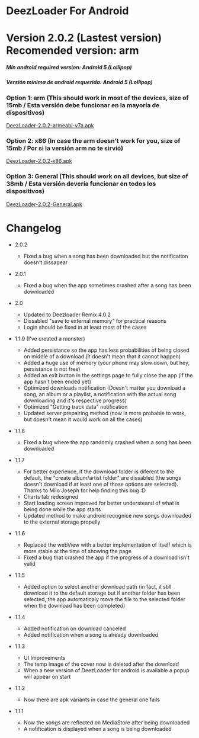# DeezLoader For Android 

# Version 2.0.2 (Lastest version) Recomended version: arm
##### Min android required version: Android 5 (Lollipop)
##### Versión mínima de android requerida: Android 5 (Lollipop)

### Option 1: arm (This should work in most of the devices, size of 15mb / Esta versión debe funcionar en la mayoría de dispositivos)
[DeezLoader-2.0.2-armeabi-v7a.apk](https://gitlab.com/DT3264/DeezLoader-Android/raw/master/Release/DeezLoader-2.0.2-armeabi-v7a-debug.apk)

### Option 2: x86 (In case the arm doesn't work for you, size of 15mb / Por si la versión arm no te sirvió)
[DeezLoader-2.0.2-x86.apk](https://gitlab.com/DT3264/DeezLoader-Android/raw/master/Release/DeezLoader-2.0.2-x86-debug.apk)

### Option 3: General (This should work on all devices, but size of 38mb / Esta versión devería funcionar en todos los dispositivos)
[DeezLoader-2.0.2-General.apk](https://gitlab.com/DT3264/DeezLoader-Android/raw/master/Release/DeezLoader-2.0.2-General-debug.apk)

# Changelog

- 2.0.2
    - Fixed a bug when a song has been downloaded but the notification doesn't  dissapear

- 2.0.1
    - Fixed a bug when the app sometimes crashed after a song has been downloaded

- 2.0
    - Updated to Deezloader Remix 4.0.2
    - Dissabled "save to external memory" for practical reasons
    - Login should be fixed in at least most of the cases

- 1.1.9 (I've created a monster)
    - Added persistance so the app has less probabilities of being closed on middle of a download (it doesn't mean that it cannot happen)
    - Added a huge use of memory (your phone may slow down, but hey, persistance is not free)
    - Added an exit button in the settings page to fully close the app (if the app hasn't been ended yet)
    - Optimized downloads notification (Doesn't matter you download a song, an album or a playlist, a notification with the actual song downloading and it's respective progress)
    - Optimized "Getting track data" notification
    - Updated server prepairing method (now is more probable to work, but doesn't mean it would work on all the cases)
    
- 1.1.8
    - Fixed a bug where the app randomly crashed when a song has been downloaded

- 1.1.7
    - For better experience, if the download folder is diferent to the default, the "create album/artist folder" are dissabled (the songs doesn't download if at least one of those options are selected). Thanks to Milo Joseph for help finding this bug :D
    - Charts tab redesigned
    - Start loading screen improved for better understeand of what is being done while the app starts
    - Updated method to make android recognice new songs downloaded to the external storage propelly

- 1.1.6
    - Replaced the webView with a better implementation of itself which is more stable at the time of showing the page
    - Fixed a bug that crashed the app if the progress of a download isn't valid

- 1.1.5
    - Added option to select another download path (in fact, it still download it to the default storage but if another folder has been selected, the app automaticaly move the file to the selected folder when the download has been completed)

- 1.1.4
    - Added notification on download canceled
    - Added notification when a song is already downloaded

- 1.1.3
    - UI Improvements
    - The temp image of the cover now is deleted after the download
    - When a new version of DeezLoader for android is available a popup will appear on start

- 1.1.2
    - Now there are apk variants in case the general one fails

- 1.1.1
    -  Now the songs are reflected on MediaStore after being downloaded
    -  A notification is displayed when a song is being downloaded